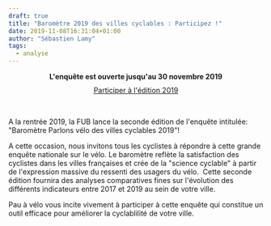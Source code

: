 ```yaml
---
draft: true
title: "Baromètre 2019 des villes cyclables : Participez !"
date: 2019-11-08T16:31:04+01:00
author: "Sébastien Lamy"
tags:
  - analyse
---
```

  
<div style="text-align:center">
<p style="font-weight: bold;margin:0 0 10px 0;">L'enquête est ouverte jusqu'au 30 novembre 2019</p>
<a href="https://barometre.parlons-velo.fr/" target="_blank" class="pure-button pure-button-primary">Participer à l'édition 2019</a>
<p>&nbsp;</p>
</div>
<!--more-->

A la rentrée 2019, la FUB lance la seconde édition de l'enquête intitulée: 
"Baromètre Parlons vélo des villes cyclables 2019"!

A cette occasion, nous invitons tous les cyclistes à répondre à cette grande 
enquête nationale sur le vélo. Le baromètre reflète la satisfaction des 
cyclistes dans les villes françaises et crée de la "science cyclable" à partir 
de l'expression massive du ressenti des usagers du vélo.
​
Cette seconde édition fournira des analyses comparatives fines sur l'évolution 
des différents indicateurs entre 2017 et 2019 au sein de votre ville.

Pau à vélo vous incite vivement à participer à cette enquête qui constitue
un outil efficace pour améliorer la cyclablilité de votre ville.
